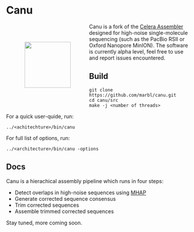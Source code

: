 # Canu

<img style="float: left; margin: 50px 50px;" align=left src="https://raw.githubusercontent.com/marbl/canu/master/logo.jpg" width="125" /> Canu is a fork of the [Celera Assembler](http://wgs-assembler.sourceforge.net/wiki/index.php?title=Main_Page "Celera Assembler") designed for high-noise single-molecule sequencing (such as the PacBio RSII or Oxford Nanopore MinION). The software is currently alpha level, feel free to use and report issues encountered.

## Build

    git clone https://github.com/marbl/canu.git
    cd canu/src
    make -j <number of threads>
    
For a quick user-quide, run:

    ../<achitechture>/bin/canu
    

For full list of options, run:

    ../<architecture>/bin/canu -options
    
## Docs
Canu is a hierachical assembly pipeline which runs in four steps:

* Detect overlaps in high-noise sequences using [MHAP](https://github.com/marbl/MHAP "MHAP")
* Generate corrected sequence consensus
* Trim corrected sequences
* Assemble trimmed corrected sequences

Stay tuned, more coming soon.
